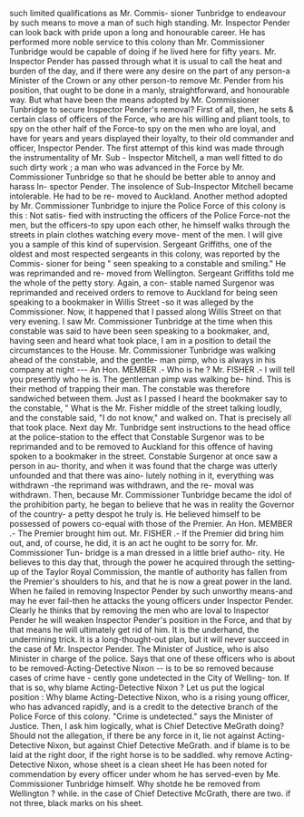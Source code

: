 such limited qualifications as Mr. Commis- sioner Tunbridge to endeavour by such means to move a man of such high standing. Mr. Inspector Pender can look back with pride upon a long and honourable career. He has performed more noble service to this colony than Mr. Commissioner Tunbridge would be capable of doing if he lived here for fifty years. Mr. Inspector Pender has passed through what it is usual to call the heat and burden of the day, and if there were any desire on the part of any person-a Minister of the Crown or any other person-to remove Mr. Pender from his position, that ought to be done in a manly, straightforward, and honourable way. But what have been the means adopted by Mr. Commissioner Tunbridge to secure Inspector Pender's removal? First of all, then, he sets & certain class of officers of the Force, who are his willing and pliant tools, to spy on the other half of the Force-to spy on the men who are loyal, and have for years and years displayed their loyalty, to their old commander and officer, Inspector Pender. The first attempt of this kind was made through the instrumentality of Mr. Sub - Inspector Mitchell, a man well fitted to do such dirty work ; a man who was advanced in the Force by Mr. Commissioner Tunbridge so that he should be better able to annoy and harass In- spector Pender. The insolence of Sub-Inspector Mitchell became intolerable. He had to be re- moved to Auckland. Another method adopted by Mr. Commissioner Tunbridge to injure the Police Force of this colony is this : Not satis- fied with instructing the officers of the Police Force-not the men, but the officers-to spy upon each other, he himself walks through the streets in plain clothes watching every move- ment of the men. I will give you a sample of this kind of supervision. Sergeant Griffiths, one of the oldest and most respected sergeants in this colony, was reported by the Commis- sioner for being " seen speaking to a constable and smiling." He was reprimanded and re- moved from Wellington. Sergeant Griffiths told me the whole of the petty story. Again, a con- stable named Surgenor was reprimanded and received orders to remove to Auckland for being seen speaking to a bookmaker in Willis Street -so it was alleged by the Commissioner. Now, it happened that I passed along Willis Street on that very evening. I saw Mr. Commissioner Tunbridge at the time when this constable was said to have been seen speaking to a bookmaker, and, having seen and heard what took place, I am in a position to detail the circumstances to the House. Mr. Commissioner Tunbridge was walking ahead of the constable, and the gentle- man pimp, who is always in his company at night --- An Hon. MEMBER .- Who is he ? Mr. FISHER .- I will tell you presently who he is. The gentleman pimp was walking be- hind. This is their method of trapping their man. The constable was therefore sandwiched between them. Just as I passed I heard the bookmaker say to the constable, " What is the Mr. Fisher middle of the street talking loudly, and the constable said, "I do not know," and walked on. That is precisely all that took place. Next day Mr. Tunbridge sent instructions to the head office at the police-station to the effect that Constable Surgenor was to be reprimanded and to be removed to Auckland for this offence of having spoken to a bookmaker in the street. Constable Surgenor at once saw a person in au- thority, and when it was found that the charge was utterly unfounded and that there was aino- lutely nothing in it, everything was withdrawn -the reprimand was withdrawn, and the re- moval was withdrawn. Then, because Mr. Commissioner Tunbridge became the idol of the prohibition party, he began to believe that he was in reality the Governor of the country- a petty despot he truly is. He believed himself to be possessed of powers co-equal with those of the Premier. An Hon. MEMBER .- The Premier brought him out. Mr. FISHER .- If the Premier did bring him out, and, of course, he did, it is an act he ought to be sorry for. Mr. Commissioner Tun- bridge is a man dressed in a little brief autho- rity. He believes to this day that, through the power he acquired through the setting-up of the Taylor Royal Commission, the mantle of authority has fallen from the Premier's shoulders to his, and that he is now a great power in the land. When he failed in removing Inspector Pender by such unworthy means-and may he ever fail-then he attacks the young officers under Inspector Pender. Clearly he thinks that by removing the men who are loval to Inspector Pender he will weaken Inspector Pender's position in the Force, and that by that means he will ultimately get rid of him. It is the underhand, the undermining trick. It is a long-thought-out plan, but it will never succeed in the case of Mr. Inspector Pender. The Minister of Justice, who is also Minister in charge of the police. Says that one of these officers who is about to be removed-Acting-Detective Nixon -- is to be so removed because cases of crime have - cently gone undetected in the City of Welling- ton. If that is so, why blame Acting-Detective Nixon ? Let us put the logical position : Why blame Acting-Detective Nixon, who is a rising young officer, who has advanced rapidly, and is a credit to the detective branch of the Police Force of this colony. "Crime is undetected." says the Minister of Justice. Then, I ask him logically, what is Chief Detective MeGrath doing? Should not the allegation, if there be any force in it, lie not against Acting-Detective Nixon, but against Chief Detective MeGrath. and if blame is to be laid at the right door, if the right horse is to be saddled. why remove Acting- Detective Nixon, whose sheet is a clean sheet He has been noted for commendation by every officer under whom he has served-even by Me. Commissioner Tunbridge himself. Why shotde he be removed from Wellington ? while. in the case of Chief Detective McGrath, there are two. if not three, black marks on his sheet. 